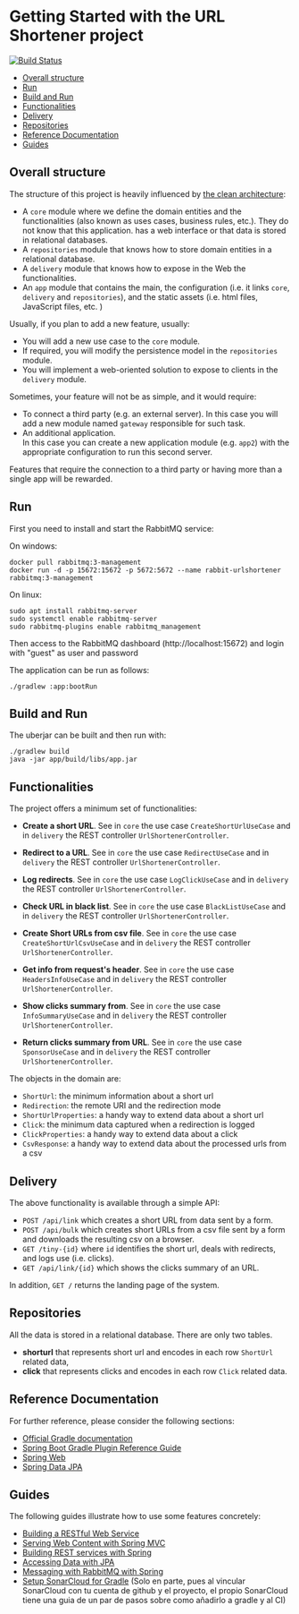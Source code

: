 # Getting Started with the URL Shortener project
[![Build Status](../../actions/workflows/ci.yml/badge.svg)](../../actions/workflows/ci.yml)

* [Overall structure](#overall-structure)
* [Run](#run)
* [Build and Run](#build-and-run)
* [Functionalities](#functionalities)
* [Delivery](#delivery)
* [Repositories](#repositories)
* [Reference Documentation](#reference-documentation)
* [Guides](#guides)

## Overall structure

The structure of this project is heavily influenced by
[the clean architecture](https://blog.cleancoder.com/uncle-bob/2012/08/13/the-clean-architecture.html):

* A `core` module where we define the domain entities and the functionalities
  (also known as uses cases, business rules, etc.). They do not know that this application.
  has a web interface or that data is stored in relational databases.
* A `repositories` module that knows how to store domain entities in a relational database.
* A `delivery` module that knows how to expose in the Web the functionalities.
* An `app` module that contains the main, the configuration (i.e. it links `core`, `delivery` and `repositories`),
  and the static assets (i.e. html files, JavaScript files, etc. )

Usually, if you plan to add a new feature, usually:

* You will add a new use case to the `core` module.
* If required, you will modify the persistence model in the `repositories` module.
* You will implement a web-oriented solution to expose to clients in the `delivery` module.

Sometimes, your feature will not be as simple, and it would require:

* To connect a third party (e.g. an external server).
  In this case you will add a new module named `gateway` responsible for such task.
* An additional application.  
  In this case you can create a new application module (e.g. `app2`) with the appropriate configuration to run this second server.

Features that require the connection to a third party or having more than a single app will be rewarded.

## Run

First you need to install and start the RabbitMQ service:

On windows:
```shell
docker pull rabbitmq:3-management
docker run -d -p 15672:15672 -p 5672:5672 --name rabbit-urlshortener rabbitmq:3-management
```

On linux:
```shell
sudo apt install rabbitmq-server
sudo systemctl enable rabbitmq-server
sudo rabbitmq-plugins enable rabbitmq_management
```

Then access to the RabbitMQ dashboard (http://localhost:15672) and login with "guest" as user and password

The application can be run as follows:

```shell
./gradlew :app:bootRun
```

## Build and Run

The uberjar can be built and then run with:

```shell
./gradlew build
java -jar app/build/libs/app.jar
```

## Functionalities

The project offers a minimum set of functionalities:

* **Create a short URL**.
  See in `core` the use case `CreateShortUrlUseCase` and in `delivery` the REST controller `UrlShortenerController`.

* **Redirect to a URL**.
  See in `core` the use case `RedirectUseCase` and in `delivery` the REST controller `UrlShortenerController`.

* **Log redirects**.
  See in `core` the use case `LogClickUseCase` and in `delivery` the REST controller `UrlShortenerController`.

* **Check URL in black list**.
  See in `core` the use case `BlackListUseCase` and in `delivery` the REST controller `UrlShortenerController`.

* **Create Short URLs from csv file**.
  See in `core` the use case `CreateShortUrlCsvUseCase` and in `delivery` the REST controller `UrlShortenerController`.

* **Get info from request's header**.
  See in `core` the use case `HeadersInfoUseCase` and in `delivery` the REST controller `UrlShortenerController`.

* **Show clicks summary from**.
  See in `core` the use case `InfoSummaryUseCase` and in `delivery` the REST controller `UrlShortenerController`.

* **Return clicks summary from URL**.
  See in `core` the use case `SponsorUseCase` and in `delivery` the REST controller `UrlShortenerController`.

The objects in the domain are:

* `ShortUrl`: the minimum information about a short url
* `Redirection`:  the remote URI and the redirection mode
* `ShortUrlProperties`: a handy way to extend data about a short url
* `Click`: the minimum data captured when a redirection is logged
* `ClickProperties`: a handy way to extend data about a click
* `CsvResponse`: a handy way to extend data about the processed urls from a csv

## Delivery

The above functionality is available through a simple API:

* `POST /api/link` which creates a short URL from data sent by a form.
* `POST /api/bulk` which creates short URLs from a csv file sent by a form and downloads the resulting csv on a browser.
* `GET /tiny-{id}` where `id` identifies the short url, deals with redirects, and logs use (i.e. clicks).
* `GET /api/link/{id}` which shows the clicks summary of an URL.

In addition, `GET /` returns the landing page of the system.

## Repositories

All the data is stored in a relational database.
There are only two tables.

* **shorturl** that represents short url and encodes in each row `ShortUrl` related data,
* **click** that represents clicks and encodes in each row `Click` related data.

## Reference Documentation

For further reference, please consider the following sections:

* [Official Gradle documentation](https://docs.gradle.org)
* [Spring Boot Gradle Plugin Reference Guide](https://docs.spring.io/spring-boot/docs/current/gradle-plugin/reference/htmlsingle/)
* [Spring Web](https://docs.spring.io/spring-boot/docs/2.7.3/reference/htmlsingle/#boot-features-developing-web-applications)
* [Spring Data JPA](https://docs.spring.io/spring-boot/docs/2.7.3/reference/htmlsingle/#boot-features-jpa-and-spring-data)

## Guides

The following guides illustrate how to use some features concretely:

* [Building a RESTful Web Service](https://spring.io/guides/gs/rest-service/)
* [Serving Web Content with Spring MVC](https://spring.io/guides/gs/serving-web-content/)
* [Building REST services with Spring](https://spring.io/guides/tutorials/rest/)
* [Accessing Data with JPA](https://spring.io/guides/gs/accessing-data-jpa/)
* [Messaging with RabbitMQ with Spring](https://spring.io/guides/gs/messaging-rabbitmq/)
* [Setup SonarCloud for Gradle](https://www.baeldung.com/sonar-qube) (Solo en parte, pues al vincular SonarCloud con tu cuenta de github y el proyecto, el propio SonarCloud tiene una guia de un par de pasos sobre como añadirlo a gradle y al CI)
